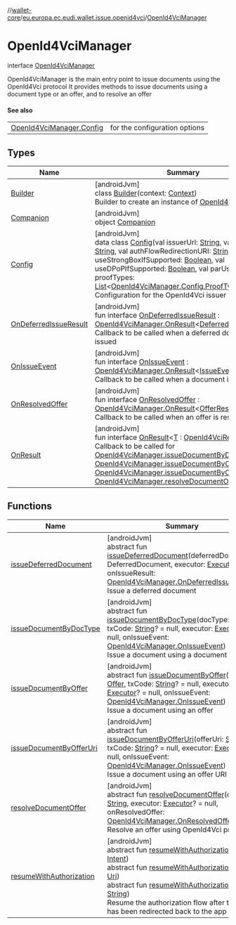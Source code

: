 //[wallet-core](../../../index.md)/[eu.europa.ec.eudi.wallet.issue.openid4vci](../index.md)/[OpenId4VciManager](index.md)

# OpenId4VciManager

interface [OpenId4VciManager](index.md)

OpenId4VciManager is the main entry point to issue documents using the OpenId4Vci protocol It provides methods to issue
documents using a document type or an offer, and to resolve an offer

#### See also

|                                              |                               |
|----------------------------------------------|-------------------------------|
| [OpenId4VciManager.Config](-config/index.md) | for the configuration options |

## Types

| Name                                                        | Summary                                                                                                                                                                                                                                                                                                                                                                                                                                                                                                                                                                                                                                                                                                                                                                                                                                                                                                                    |
|-------------------------------------------------------------|----------------------------------------------------------------------------------------------------------------------------------------------------------------------------------------------------------------------------------------------------------------------------------------------------------------------------------------------------------------------------------------------------------------------------------------------------------------------------------------------------------------------------------------------------------------------------------------------------------------------------------------------------------------------------------------------------------------------------------------------------------------------------------------------------------------------------------------------------------------------------------------------------------------------------|
| [Builder](-builder/index.md)                                | [androidJvm]<br>class [Builder](-builder/index.md)(context: [Context](https://developer.android.com/reference/kotlin/android/content/Context.html))<br>Builder to create an instance of [OpenId4VciManager](index.md)                                                                                                                                                                                                                                                                                                                                                                                                                                                                                                                                                                                                                                                                                                      |
| [Companion](-companion/index.md)                            | [androidJvm]<br>object [Companion](-companion/index.md)                                                                                                                                                                                                                                                                                                                                                                                                                                                                                                                                                                                                                                                                                                                                                                                                                                                                    |
| [Config](-config/index.md)                                  | [androidJvm]<br>data class [Config](-config/index.md)(val issuerUrl: [String](https://kotlinlang.org/api/latest/jvm/stdlib/kotlin/-string/index.html), val clientId: [String](https://kotlinlang.org/api/latest/jvm/stdlib/kotlin/-string/index.html), val authFlowRedirectionURI: [String](https://kotlinlang.org/api/latest/jvm/stdlib/kotlin/-string/index.html), val useStrongBoxIfSupported: [Boolean](https://kotlinlang.org/api/latest/jvm/stdlib/kotlin/-boolean/index.html), val useDPoPIfSupported: [Boolean](https://kotlinlang.org/api/latest/jvm/stdlib/kotlin/-boolean/index.html), val parUsage: [Int](https://kotlinlang.org/api/latest/jvm/stdlib/kotlin/-int/index.html), val proofTypes: [List](https://kotlinlang.org/api/latest/jvm/stdlib/kotlin.collections/-list/index.html)&lt;[OpenId4VciManager.Config.ProofType](-config/-proof-type/index.md)&gt;)<br>Configuration for the OpenId4Vci issuer |
| [OnDeferredIssueResult](-on-deferred-issue-result/index.md) | [androidJvm]<br>fun interface [OnDeferredIssueResult](-on-deferred-issue-result/index.md) : [OpenId4VciManager.OnResult](-on-result/index.md)&lt;[DeferredIssueResult](../-deferred-issue-result/index.md)&gt; <br>Callback to be called when a deferred document is issued                                                                                                                                                                                                                                                                                                                                                                                                                                                                                                                                                                                                                                                |
| [OnIssueEvent](-on-issue-event/index.md)                    | [androidJvm]<br>fun interface [OnIssueEvent](-on-issue-event/index.md) : [OpenId4VciManager.OnResult](-on-result/index.md)&lt;[IssueEvent](../-issue-event/index.md)&gt; <br>Callback to be called when a document is issued                                                                                                                                                                                                                                                                                                                                                                                                                                                                                                                                                                                                                                                                                               |
| [OnResolvedOffer](-on-resolved-offer/index.md)              | [androidJvm]<br>fun interface [OnResolvedOffer](-on-resolved-offer/index.md) : [OpenId4VciManager.OnResult](-on-result/index.md)&lt;[OfferResult](../-offer-result/index.md)&gt; <br>Callback to be called when an offer is resolved                                                                                                                                                                                                                                                                                                                                                                                                                                                                                                                                                                                                                                                                                       |
| [OnResult](-on-result/index.md)                             | [androidJvm]<br>fun interface [OnResult](-on-result/index.md)&lt;[T](-on-result/index.md) : [OpenId4VciResult](../-open-id4-vci-result/index.md)&gt;<br>Callback to be called for [OpenId4VciManager.issueDocumentByDocType](issue-document-by-doc-type.md), [OpenId4VciManager.issueDocumentByOffer](issue-document-by-offer.md), [OpenId4VciManager.issueDocumentByOfferUri](issue-document-by-offer-uri.md) and [OpenId4VciManager.resolveDocumentOffer](resolve-document-offer.md) methods                                                                                                                                                                                                                                                                                                                                                                                                                             |

## Functions

| Name                                                      | Summary                                                                                                                                                                                                                                                                                                                                                                                                                                                                                                                                                                                        |
|-----------------------------------------------------------|------------------------------------------------------------------------------------------------------------------------------------------------------------------------------------------------------------------------------------------------------------------------------------------------------------------------------------------------------------------------------------------------------------------------------------------------------------------------------------------------------------------------------------------------------------------------------------------------|
| [issueDeferredDocument](issue-deferred-document.md)       | [androidJvm]<br>abstract fun [issueDeferredDocument](issue-deferred-document.md)(deferredDocument: DeferredDocument, executor: [Executor](https://developer.android.com/reference/kotlin/java/util/concurrent/Executor.html)?, onIssueResult: [OpenId4VciManager.OnDeferredIssueResult](-on-deferred-issue-result/index.md))<br>Issue a deferred document                                                                                                                                                                                                                                      |
| [issueDocumentByDocType](issue-document-by-doc-type.md)   | [androidJvm]<br>abstract fun [issueDocumentByDocType](issue-document-by-doc-type.md)(docType: [String](https://kotlinlang.org/api/latest/jvm/stdlib/kotlin/-string/index.html), txCode: [String](https://kotlinlang.org/api/latest/jvm/stdlib/kotlin/-string/index.html)? = null, executor: [Executor](https://developer.android.com/reference/kotlin/java/util/concurrent/Executor.html)? = null, onIssueEvent: [OpenId4VciManager.OnIssueEvent](-on-issue-event/index.md))<br>Issue a document using a document type                                                                         |
| [issueDocumentByOffer](issue-document-by-offer.md)        | [androidJvm]<br>abstract fun [issueDocumentByOffer](issue-document-by-offer.md)(offer: [Offer](../-offer/index.md), txCode: [String](https://kotlinlang.org/api/latest/jvm/stdlib/kotlin/-string/index.html)? = null, executor: [Executor](https://developer.android.com/reference/kotlin/java/util/concurrent/Executor.html)? = null, onIssueEvent: [OpenId4VciManager.OnIssueEvent](-on-issue-event/index.md))<br>Issue a document using an offer                                                                                                                                            |
| [issueDocumentByOfferUri](issue-document-by-offer-uri.md) | [androidJvm]<br>abstract fun [issueDocumentByOfferUri](issue-document-by-offer-uri.md)(offerUri: [String](https://kotlinlang.org/api/latest/jvm/stdlib/kotlin/-string/index.html), txCode: [String](https://kotlinlang.org/api/latest/jvm/stdlib/kotlin/-string/index.html)? = null, executor: [Executor](https://developer.android.com/reference/kotlin/java/util/concurrent/Executor.html)? = null, onIssueEvent: [OpenId4VciManager.OnIssueEvent](-on-issue-event/index.md))<br>Issue a document using an offer URI                                                                         |
| [resolveDocumentOffer](resolve-document-offer.md)         | [androidJvm]<br>abstract fun [resolveDocumentOffer](resolve-document-offer.md)(offerUri: [String](https://kotlinlang.org/api/latest/jvm/stdlib/kotlin/-string/index.html), executor: [Executor](https://developer.android.com/reference/kotlin/java/util/concurrent/Executor.html)? = null, onResolvedOffer: [OpenId4VciManager.OnResolvedOffer](-on-resolved-offer/index.md))<br>Resolve an offer using OpenId4Vci protocol                                                                                                                                                                   |
| [resumeWithAuthorization](resume-with-authorization.md)   | [androidJvm]<br>abstract fun [resumeWithAuthorization](resume-with-authorization.md)(intent: [Intent](https://developer.android.com/reference/kotlin/android/content/Intent.html))<br>abstract fun [resumeWithAuthorization](resume-with-authorization.md)(uri: [Uri](https://developer.android.com/reference/kotlin/android/net/Uri.html))<br>abstract fun [resumeWithAuthorization](resume-with-authorization.md)(uri: [String](https://kotlinlang.org/api/latest/jvm/stdlib/kotlin/-string/index.html))<br>Resume the authorization flow after the user has been redirected back to the app |
